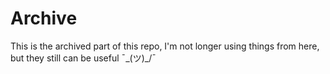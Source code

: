 # Archive

This is the archived part of this repo, I'm not longer using things from here, but they still can be useful ¯\_(ツ)_/¯
